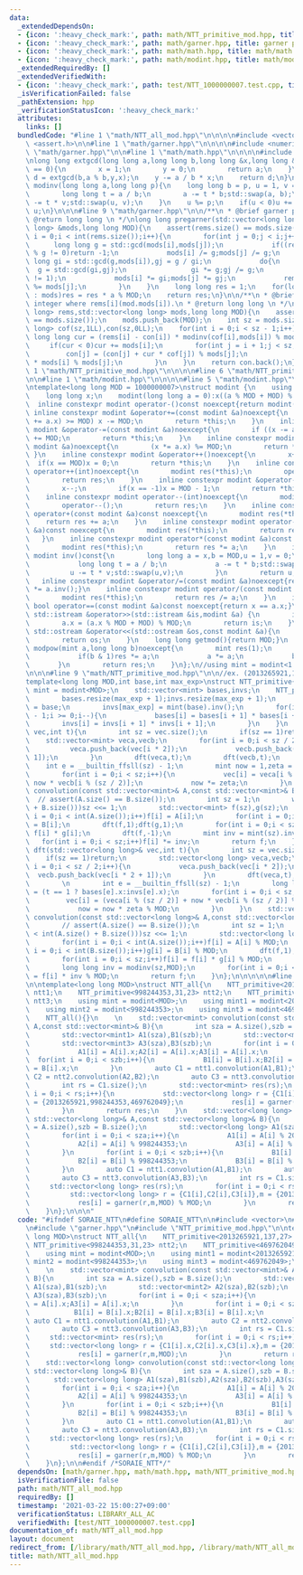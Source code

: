 ```yaml
---
data:
  _extendedDependsOn:
  - {icon: ':heavy_check_mark:', path: math/NTT_primitive_mod.hpp, title: math/NTT_primitive_mod.hpp}
  - {icon: ':heavy_check_mark:', path: math/garner.hpp, title: garner precalc}
  - {icon: ':heavy_check_mark:', path: math/math.hpp, title: math/math.hpp}
  - {icon: ':heavy_check_mark:', path: math/modint.hpp, title: math/modint.hpp}
  _extendedRequiredBy: []
  _extendedVerifiedWith:
  - {icon: ':heavy_check_mark:', path: test/NTT_1000000007.test.cpp, title: test/NTT_1000000007.test.cpp}
  _isVerificationFailed: false
  _pathExtension: hpp
  _verificationStatusIcon: ':heavy_check_mark:'
  attributes:
    links: []
  bundledCode: "#line 1 \"math/NTT_all_mod.hpp\"\n\n\n\n#include <vector>\n#include\
    \ <assert.h>\n\n#line 1 \"math/garner.hpp\"\n\n\n\n#include <numeric>\n#line 7\
    \ \"math/garner.hpp\"\n\n#line 1 \"math/math.hpp\"\n\n\n\n#include <algorithm>\n\
    \nlong long extgcd(long long a,long long b,long long &x,long long &y){\n    if(b\
    \ == 0){\n        x = 1;\n        y = 0;\n        return a;\n    }\n    long long\
    \ d = extgcd(b,a % b,y,x);\n    y -= a / b * x;\n    return d;\n}\n\nlong long\
    \ modinv(long long a,long long p){\n    long long b = p, u = 1, v = 0;\n    while(b){\n\
    \        long long t = a / b;\n        a -= t * b;std::swap(a, b);\n        u\
    \ -= t * v;std::swap(u, v);\n    }\n    u %= p;\n    if(u < 0)u += p;\n    return\
    \ u;\n}\n\n\n#line 9 \"math/garner.hpp\"\n\n/**\n * @brief garner precalc\n *\
    \ @return long long \n */\nlong long pregarner(std::vector<long long> &rems,std::vector<long\
    \ long> &mods,long long MOD){\n    assert(rems.size() == mods.size());\n    for(int\
    \ i = 0;i < int(rems.size());i++){\n        for(int j = 0;j < i;j++){\n      \
    \      long long g = std::gcd(mods[i],mods[j]);\n            if((rems[i] - rems[j])\
    \ % g != 0)return -1;\n            mods[i] /= g;mods[j] /= g;\n            long\
    \ long gi = std::gcd(g,mods[i]),gj = g / gi;\n            do{\n              \
    \  g = std::gcd(gi,gj);\n                gi *= g;gj /= g;\n            }while(g\
    \ != 1);\n            mods[i] *= gi;mods[j] *= gj;\n            rems[i] %= mods[i];rems[j]\
    \ %= mods[j];\n        }\n    }\n    long long res = 1;\n    for(long long &a\
    \ : mods)res = res * a % MOD;\n    return res;\n}\n\n/**\n * @brief returns a\
    \ integer where rems[i](mod.mods[i]).\n * @return long long \n */\nlong long garner(std::vector<long\
    \ long> rems,std::vector<long long> mods,long long MOD){\n    assert(rems.size()\
    \ == mods.size());\n    mods.push_back(MOD);\n    int sz = mods.size();\n    std::vector<long\
    \ long> cof(sz,1LL),con(sz,0LL);\n    for(int i = 0;i < sz - 1;i++){\n       \
    \ long long cur = (rems[i] - con[i]) * modinv(cof[i],mods[i]) % mods[i];\n   \
    \     if(cur < 0)cur += mods[i];\n        for(int j = i + 1;j < sz;j++){\n   \
    \         con[j] = (con[j] + cur * cof[j]) % mods[j];\n            cof[j] = cof[j]\
    \ * mods[i] % mods[j];\n        }\n    }\n    return con.back();\n}\n\n\n#line\
    \ 1 \"math/NTT_primitive_mod.hpp\"\n\n\n\n#line 6 \"math/NTT_primitive_mod.hpp\"\
    \n\n#line 1 \"math/modint.hpp\"\n\n\n\n#line 5 \"math/modint.hpp\"\n#include <iostream>\n\
    \ntemplate<long long MOD = 1000000007>\nstruct modint {\n    using mint = modint<MOD>;\n\
    \    long long x;\n    modint(long long a = 0):x((a % MOD + MOD) % MOD){}\n  \
    \  inline constexpr modint operator-()const noexcept{return modint(-x);}\n   \
    \ inline constexpr modint &operator+=(const modint &a)noexcept{\n        if ((x\
    \ += a.x) >= MOD) x -= MOD;\n        return *this;\n    }\n    inline constexpr\
    \ modint &operator-=(const modint &a)noexcept{\n        if ((x -= a.x) < 0) x\
    \ += MOD;\n        return *this;\n    }\n    inline constexpr modint &operator*=(const\
    \ modint &a)noexcept{\n        (x *= a.x) %= MOD;\n        return *this;\n   \
    \ }\n    inline constexpr modint &operator++()noexcept{\n        x++;\n      \
    \  if(x == MOD)x = 0;\n        return *this;\n    }\n    inline constexpr modint\
    \ operator++(int)noexcept{\n        modint res(*this);\n        operator++();\n\
    \        return res;\n    }\n    inline constexpr modint &operator--()noexcept{\n\
    \        x--;\n        if(x == -1)x = MOD - 1;\n        return *this;\n    }\n\
    \    inline constexpr modint operator--(int)noexcept{\n        modint res(*this);\n\
    \        operator--();\n        return res;\n    }\n    inline constexpr modint\
    \ operator+(const modint &a)const noexcept{\n        modint res(*this);\n    \
    \    return res += a;\n    }\n    inline constexpr modint operator-(const modint\
    \ &a)const noexcept{\n        modint res(*this);\n        return res -= a;\n \
    \   }\n    inline constexpr modint operator*(const modint &a)const noexcept{\n\
    \        modint res(*this);\n        return res *= a;\n    }\n    inline constexpr\
    \ modint inv()const{\n        long long a = x,b = MOD,u = 1,v = 0;\n        while(b){\n\
    \            long long t = a / b;\n            a -= t * b;std::swap(a,b);\n  \
    \          u -= t * v;std::swap(u,v);\n        }\n        return u;\n    }\n \
    \   inline constexpr modint &operator/=(const modint &a)noexcept{return (*this)\
    \ *= a.inv();}\n    inline constexpr modint operator/(const modint &a)const noexcept{\n\
    \        modint res(*this);\n        return res /= a;\n    }\n    inline constexpr\
    \ bool operator==(const modint &a)const noexcept{return x == a.x;}\n    friend\
    \ std::istream &operator>>(std::istream &is,modint &a) {\n        is >> a.x;\n\
    \        a.x = (a.x % MOD + MOD) % MOD;\n        return is;\n    }\n    friend\
    \ std::ostream &operator<<(std::ostream &os,const modint &a){\n        os << a.x;\n\
    \        return os;\n    }\n    long long getmod(){return MOD;}\n    friend mint\
    \ modpow(mint a,long long b)noexcept{\n        mint res(1);\n        while(b){\n\
    \            if(b & 1)res *= a;\n            a *= a;\n            b >>= 1;\n \
    \       }\n        return res;\n    }\n};\n//using mint = modint<1'000'000'007>::mint;\n\
    \n\n\n#line 9 \"math/NTT_primitive_mod.hpp\"\n\n//ex. (2013265921,137,27),(998244353,31,23),(469762049,30,26)\n\
    template<long long MOD,int base,int max_exp>\nstruct NTT_primitive{\n    using\
    \ mint = modint<MOD>;\n    std::vector<mint> bases,invs;\n    NTT_primitive(){\n\
    \        bases.resize(max_exp + 1);invs.resize(max_exp + 1);\n        bases[max_exp]\
    \ = base;\n        invs[max_exp] = mint(base).inv();\n        for(int i = max_exp\
    \ - 1;i >= 0;i--){\n            bases[i] = bases[i + 1] * bases[i + 1];\n    \
    \        invs[i] = invs[i + 1] * invs[i + 1];\n        }\n    }\n    void dft(std::vector<mint>&\
    \ vec,int t){\n        int sz = vec.size();\n        if(sz == 1)return;\n    \
    \    std::vector<mint> veca,vecb;\n        for(int i = 0;i < sz / 2;i++){\n  \
    \          veca.push_back(vec[i * 2]);\n            vecb.push_back(vec[i * 2 +\
    \ 1]);\n        }\n        dft(veca,t);\n        dft(vecb,t);\n        \n    \
    \    int e = __builtin_ffsll(sz) - 1;\n        mint now = 1,zeta = (t == 1 ? bases[e]:invs[e]);\n\
    \        for(int i = 0;i < sz;i++){\n            vec[i] = veca[i % (sz / 2)] +\
    \ now * vecb[i % (sz / 2)];\n            now *= zeta;\n        }\n    }\n    std::vector<mint>\
    \ convolution(const std::vector<mint>& A,const std::vector<mint>& B){\n      \
    \  // assert(A.size() == B.size());\n        int sz = 1;\n        while(sz < int(A.size()\
    \ + B.size()))sz <<= 1;\n        std::vector<mint> f(sz),g(sz);\n        for(int\
    \ i = 0;i < int(A.size());i++)f[i] = A[i];\n        for(int i = 0;i < int(B.size());i++)g[i]\
    \ = B[i];\n        dft(f,1);dft(g,1);\n        for(int i = 0;i < sz;i++)f[i] =\
    \ f[i] * g[i];\n        dft(f,-1);\n        mint inv = mint(sz).inv();\n     \
    \   for(int i = 0;i < sz;i++)f[i] *= inv;\n        return f;\n    }\n    void\
    \ dft(std::vector<long long>& vec,int t){\n        int sz = vec.size();\n    \
    \    if(sz == 1)return;\n        std::vector<long long> veca,vecb;\n        for(int\
    \ i = 0;i < sz / 2;i++){\n            veca.push_back(vec[i * 2]);\n          \
    \  vecb.push_back(vec[i * 2 + 1]);\n        }\n        dft(veca,t);\n        dft(vecb,t);\n\
    \        \n        int e = __builtin_ffsll(sz) - 1;\n        long long now = 1,zeta\
    \ = (t == 1 ? bases[e].x:invs[e].x);\n        for(int i = 0;i < sz;i++){\n   \
    \         vec[i] = (veca[i % (sz / 2)] + now * vecb[i % (sz / 2)] % MOD) % MOD;\n\
    \            now = now * zeta % MOD;\n        }\n    }\n    std::vector<long long>\
    \ convolution(const std::vector<long long>& A,const std::vector<long long>& B){\n\
    \        // assert(A.size() == B.size());\n        int sz = 1;\n        while(sz\
    \ < int(A.size() + B.size()))sz <<= 1;\n        std::vector<long long> f(sz),g(sz);\n\
    \        for(int i = 0;i < int(A.size());i++)f[i] = A[i] % MOD;\n        for(int\
    \ i = 0;i < int(B.size());i++)g[i] = B[i] % MOD;\n        dft(f,1);dft(g,1);\n\
    \        for(int i = 0;i < sz;i++)f[i] = f[i] * g[i] % MOD;\n        dft(f,-1);\n\
    \        long long inv = modinv(sz,MOD);\n        for(int i = 0;i < sz;i++)f[i]\
    \ = f[i] * inv % MOD;\n        return f;\n    }\n};\n\n\n\n\n#line 9 \"math/NTT_all_mod.hpp\"\
    \n\ntemplate<long long MOD>\nstruct NTT_all{\n    NTT_primitive<2013265921,137,27>\
    \ ntt1;\n    NTT_primitive<998244353,31,23> ntt2;\n    NTT_primitive<469762049,30,26>\
    \ ntt3;\n    using mint = modint<MOD>;\n    using mint1 = modint<2013265921>;\n\
    \    using mint2 = modint<998244353>;\n    using mint3 = modint<469762049>;\n\
    \    NTT_all(){}\n    \n    std::vector<mint> convolution(const std::vector<mint>&\
    \ A,const std::vector<mint>& B){\n        int sza = A.size(),szb = B.size();\n\
    \        std::vector<mint1> A1(sza),B1(szb);\n        std::vector<mint2> A2(sza),B2(szb);\n\
    \        std::vector<mint3> A3(sza),B3(szb);\n        for(int i = 0;i < sza;i++){\n\
    \            A1[i] = A[i].x;A2[i] = A[i].x;A3[i] = A[i].x;\n        }\n      \
    \  for(int i = 0;i < szb;i++){\n            B1[i] = B[i].x;B2[i] = B[i].x;B3[i]\
    \ = B[i].x;\n        }\n        auto C1 = ntt1.convolution(A1,B1);\n        auto\
    \ C2 = ntt2.convolution(A2,B2);\n        auto C3 = ntt3.convolution(A3,B3);\n\
    \        int rs = C1.size();\n        std::vector<mint> res(rs);\n        for(int\
    \ i = 0;i < rs;i++){\n            std::vector<long long> r = {C1[i].x,C2[i].x,C3[i].x},m\
    \ = {2013265921,998244353,469762049};\n            res[i] = garner(r,m,MOD);\n\
    \        }\n        return res;\n    }\n    std::vector<long long> convolution(const\
    \ std::vector<long long>& A,const std::vector<long long>& B){\n        int sza\
    \ = A.size(),szb = B.size();\n        std::vector<long long> A1(sza),B1(szb),A2(sza),B2(szb),A3(sza),B3(szb);\n\
    \        for(int i = 0;i < sza;i++){\n            A1[i] = A[i] % 2013265921;\n\
    \            A2[i] = A[i] % 998244353;\n            A3[i] = A[i] % 469762049;\n\
    \        }\n        for(int i = 0;i < szb;i++){\n            B1[i] = B[i] % 2013265921;\n\
    \            B2[i] = B[i] % 998244353;\n            B3[i] = B[i] % 469762049;\n\
    \        }\n        auto C1 = ntt1.convolution(A1,B1);\n        auto C2 = ntt2.convolution(A2,B2);\n\
    \        auto C3 = ntt3.convolution(A3,B3);\n        int rs = C1.size();\n   \
    \     std::vector<long long> res(rs);\n        for(int i = 0;i < rs;i++){\n  \
    \          std::vector<long long> r = {C1[i],C2[i],C3[i]},m = {2013265921,998244353,469762049};\n\
    \            res[i] = garner(r,m,MOD) % MOD;\n        }\n        return res;\n\
    \    }\n};\n\n\n"
  code: "#ifndef SORAIE_NTT\n#define SORAIE_NTT\n\n#include <vector>\n#include <assert.h>\n\
    \n#include \"garner.hpp\"\n#include \"NTT_primitive_mod.hpp\"\n\ntemplate<long\
    \ long MOD>\nstruct NTT_all{\n    NTT_primitive<2013265921,137,27> ntt1;\n   \
    \ NTT_primitive<998244353,31,23> ntt2;\n    NTT_primitive<469762049,30,26> ntt3;\n\
    \    using mint = modint<MOD>;\n    using mint1 = modint<2013265921>;\n    using\
    \ mint2 = modint<998244353>;\n    using mint3 = modint<469762049>;\n    NTT_all(){}\n\
    \    \n    std::vector<mint> convolution(const std::vector<mint>& A,const std::vector<mint>&\
    \ B){\n        int sza = A.size(),szb = B.size();\n        std::vector<mint1>\
    \ A1(sza),B1(szb);\n        std::vector<mint2> A2(sza),B2(szb);\n        std::vector<mint3>\
    \ A3(sza),B3(szb);\n        for(int i = 0;i < sza;i++){\n            A1[i] = A[i].x;A2[i]\
    \ = A[i].x;A3[i] = A[i].x;\n        }\n        for(int i = 0;i < szb;i++){\n \
    \           B1[i] = B[i].x;B2[i] = B[i].x;B3[i] = B[i].x;\n        }\n       \
    \ auto C1 = ntt1.convolution(A1,B1);\n        auto C2 = ntt2.convolution(A2,B2);\n\
    \        auto C3 = ntt3.convolution(A3,B3);\n        int rs = C1.size();\n   \
    \     std::vector<mint> res(rs);\n        for(int i = 0;i < rs;i++){\n       \
    \     std::vector<long long> r = {C1[i].x,C2[i].x,C3[i].x},m = {2013265921,998244353,469762049};\n\
    \            res[i] = garner(r,m,MOD);\n        }\n        return res;\n    }\n\
    \    std::vector<long long> convolution(const std::vector<long long>& A,const\
    \ std::vector<long long>& B){\n        int sza = A.size(),szb = B.size();\n  \
    \      std::vector<long long> A1(sza),B1(szb),A2(sza),B2(szb),A3(sza),B3(szb);\n\
    \        for(int i = 0;i < sza;i++){\n            A1[i] = A[i] % 2013265921;\n\
    \            A2[i] = A[i] % 998244353;\n            A3[i] = A[i] % 469762049;\n\
    \        }\n        for(int i = 0;i < szb;i++){\n            B1[i] = B[i] % 2013265921;\n\
    \            B2[i] = B[i] % 998244353;\n            B3[i] = B[i] % 469762049;\n\
    \        }\n        auto C1 = ntt1.convolution(A1,B1);\n        auto C2 = ntt2.convolution(A2,B2);\n\
    \        auto C3 = ntt3.convolution(A3,B3);\n        int rs = C1.size();\n   \
    \     std::vector<long long> res(rs);\n        for(int i = 0;i < rs;i++){\n  \
    \          std::vector<long long> r = {C1[i],C2[i],C3[i]},m = {2013265921,998244353,469762049};\n\
    \            res[i] = garner(r,m,MOD) % MOD;\n        }\n        return res;\n\
    \    }\n};\n\n#endif /*SORAIE_NTT*/"
  dependsOn: [math/garner.hpp, math/math.hpp, math/NTT_primitive_mod.hpp, math/modint.hpp]
  isVerificationFile: false
  path: math/NTT_all_mod.hpp
  requiredBy: []
  timestamp: '2021-03-22 15:00:27+09:00'
  verificationStatus: LIBRARY_ALL_AC
  verifiedWith: [test/NTT_1000000007.test.cpp]
documentation_of: math/NTT_all_mod.hpp
layout: document
redirect_from: [/library/math/NTT_all_mod.hpp, /library/math/NTT_all_mod.hpp.html]
title: math/NTT_all_mod.hpp
---
```

